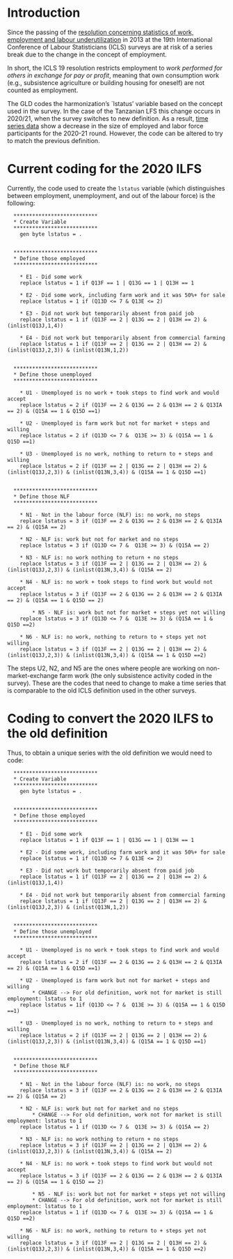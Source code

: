 # Introduction
Since the passing of the [resolution concerning statistics of work, employment and labour underutilization](https://www.ilo.org/global/statistics-and-databases/standards-and-guidelines/resolutions-adopted-by-international-conferences-of-labour-statisticians/WCMS_230304/lang--en/index.htm) in 2013 at the 19th International Conference of Labour Statisticians (ICLS) surveys are at risk of a series break due to the change in the concept of employment.

In short, the ICLS 19 resolution restricts employment to *work performed for others in exchange for pay or profit*, meaning that own consumption work (e.g., subsistence agriculture or building housing for oneself) are not counted as employment.

The GLD codes the harmonization’s `lstatus’ variable based on the concept used in the survey. In the case of the Tanzanian LFS this change occurs in 2020/21, when the survey switches to new definition. As a result, [time series data](Utilities/01_A_1_LFP_over_years.png) show a decrease in the size of employed and labor force participants for the 2020-21 round. However, the code can be altered to try to match the previous definition.

# Current coding for the 2020 ILFS

Currently, the code used to create the `lstatus` variable (which distinguishes between employment, unemployment, and out of the labour force) is the following:

```
  ***************************
  * Create Variable
  ***************************
	gen byte lstatus = .
  
  
  ***************************
  * Define those employed
  ***************************
  
	* E1 - Did some work
	replace lstatus = 1 if Q13F == 1 | Q13G == 1 | Q13H == 1
  
	* E2 - Did some work, including farm work and it was 50%+ for sale
	replace lstatus = 1 if (Q13D <= 7 & Q13E <= 2)
	
	* E3 - Did not work but temporarily absent from paid job
	replace lstatus = 1 if (Q13F == 2 | Q13G == 2 | Q13H == 2) & (inlist(Q13J,1,4))
  
	* E4 - Did not work but temporarily absent from commercial farming
	replace lstatus = 1 if (Q13F == 2 | Q13G == 2 | Q13H == 2) & (inlist(Q13J,2,3)) & (inlist(Q13N,1,2))


  ***************************
  * Define those unemployed
  ***************************
  
	* U1 - Unemployed is no work + took steps to find work and would accept
	replace lstatus = 2 if (Q13F == 2 & Q13G == 2 & Q13H == 2 & Q13IA == 2) & (Q15A == 1 & Q15D ==1)
  
	* U2 - Unemployed is farm work but not for market + steps and willing
	replace lstatus = 2 if (Q13D <= 7 &  Q13E >= 3) & (Q15A == 1 & Q15D ==1)
  
	* U3 - Unemployed is no work, nothing to return to + steps and willing
	replace lstatus = 2 if (Q13F == 2 | Q13G == 2 | Q13H == 2) & (inlist(Q13J,2,3)) & (inlist(Q13N,3,4)) & (Q15A == 1 & Q15D ==1)
	
  
  ***************************
  * Define those NLF
  ***************************
  
	* N1 - Not in the labour force (NLF) is: no work, no steps
	replace lstatus = 3 if (Q13F == 2 & Q13G == 2 & Q13H == 2 & Q13IA == 2) & (Q15A == 2)
  
	* N2 - NLF is: work but not for market and no steps
	replace lstatus = 3 if (Q13D <= 7 &  Q13E >= 3) & (Q15A == 2)
  
	* N3 - NLF is: no work nothing to return + no steps
	replace lstatus = 3 if (Q13F == 2 | Q13G == 2 | Q13H == 2) & (inlist(Q13J,2,3)) & (inlist(Q13N,3,4)) & (Q15A == 2)

	* N4 - NLF is: no work + took steps to find work but would not accept
	replace lstatus = 3 if (Q13F == 2 & Q13G == 2 & Q13H == 2 & Q13IA == 2) & (Q15A == 1 & Q15D == 2)
  
        * N5 - NLF is: work but not for market + steps yet not willing
	replace lstatus = 3 if (Q13D <= 7 &  Q13E >= 3) & (Q15A == 1 & Q15D ==2)
  
	* N6 - NLF is: no work, nothing to return to + steps yet not willing
	replace lstatus = 3 if (Q13F == 2 | Q13G == 2 | Q13H == 2) & (inlist(Q13J,2,3)) & (inlist(Q13N,3,4)) & (Q15A == 1 & Q15D ==2)
```

The steps U2, N2, and N5 are the ones where people are working on non-market-exchange farm work (the only subsistence activity coded in the survey). These are the codes that need to change to make a time series that is comparable to the old ICLS definition used in the other surveys.


# Coding to convert the 2020 ILFS to the old definition

Thus, to obtain a unique series with the old definition we would need to code:

```
  ***************************
  * Create Variable
  ***************************
	gen byte lstatus = .
  
  
  ***************************
  * Define those employed
  ***************************
  
	* E1 - Did some work
	replace lstatus = 1 if Q13F == 1 | Q13G == 1 | Q13H == 1
  
	* E2 - Did some work, including farm work and it was 50%+ for sale
	replace lstatus = 1 if (Q13D <= 7 & Q13E <= 2)
	
	* E3 - Did not work but temporarily absent from paid job
	replace lstatus = 1 if (Q13F == 2 | Q13G == 2 | Q13H == 2) & (inlist(Q13J,1,4))
  
	* E4 - Did not work but temporarily absent from commercial farming
	replace lstatus = 1 if (Q13F == 2 | Q13G == 2 | Q13H == 2) & (inlist(Q13J,2,3)) & (inlist(Q13N,1,2))


  ***************************
  * Define those unemployed
  ***************************
  
	* U1 - Unemployed is no work + took steps to find work and would accept
	replace lstatus = 2 if (Q13F == 2 & Q13G == 2 & Q13H == 2 & Q13IA == 2) & (Q15A == 1 & Q15D ==1)
  
	* U2 - Unemployed is farm work but not for market + steps and willing
        * CHANGE --> For old definition, work not for market is still employment: lstatus to 1
	replace lstatus = 1if (Q13D <= 7 &  Q13E >= 3) & (Q15A == 1 & Q15D ==1)
  
	* U3 - Unemployed is no work, nothing to return to + steps and willing
	replace lstatus = 2 if (Q13F == 2 | Q13G == 2 | Q13H == 2) & (inlist(Q13J,2,3)) & (inlist(Q13N,3,4)) & (Q15A == 1 & Q15D ==1)
	
  
  ***************************
  * Define those NLF
  ***************************
  
	* N1 - Not in the labour force (NLF) is: no work, no steps
	replace lstatus = 3 if (Q13F == 2 & Q13G == 2 & Q13H == 2 & Q13IA == 2) & (Q15A == 2)
  
	* N2 - NLF is: work but not for market and no steps
        * CHANGE --> For old definition, work not for market is still employment: lstatus to 1
	replace lstatus = 1 if (Q13D <= 7 &  Q13E >= 3) & (Q15A == 2)
  
	* N3 - NLF is: no work nothing to return + no steps
	replace lstatus = 3 if (Q13F == 2 | Q13G == 2 | Q13H == 2) & (inlist(Q13J,2,3)) & (inlist(Q13N,3,4)) & (Q15A == 2)

	* N4 - NLF is: no work + took steps to find work but would not accept
	replace lstatus = 3 if (Q13F == 2 & Q13G == 2 & Q13H == 2 & Q13IA == 2) & (Q15A == 1 & Q15D == 2)
  
        * N5 - NLF is: work but not for market + steps yet not willing
        * CHANGE --> For old definition, work not for market is still employment: lstatus to 1
	replace lstatus = 1 if (Q13D <= 7 &  Q13E >= 3) & (Q15A == 1 & Q15D ==2)
  
	* N6 - NLF is: no work, nothing to return to + steps yet not willing
	replace lstatus = 3 if (Q13F == 2 | Q13G == 2 | Q13H == 2) & (inlist(Q13J,2,3)) & (inlist(Q13N,3,4)) & (Q15A == 1 & Q15D ==2)
```
